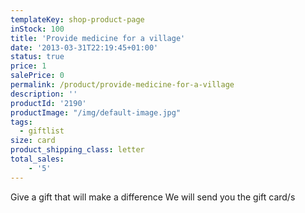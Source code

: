 ```yaml
---
templateKey: shop-product-page
inStock: 100
title: 'Provide medicine for a village'
date: '2013-03-31T22:19:45+01:00'
status: true
price: 1
salePrice: 0
permalink: /product/provide-medicine-for-a-village
description: ''
productId: '2190'
productImage: "/img/default-image.jpg"
tags:
  - giftlist
size: card
product_shipping_class: letter
total_sales:
    - '5'
---
```

Give a gift that will make a difference We will send you the gift card/s